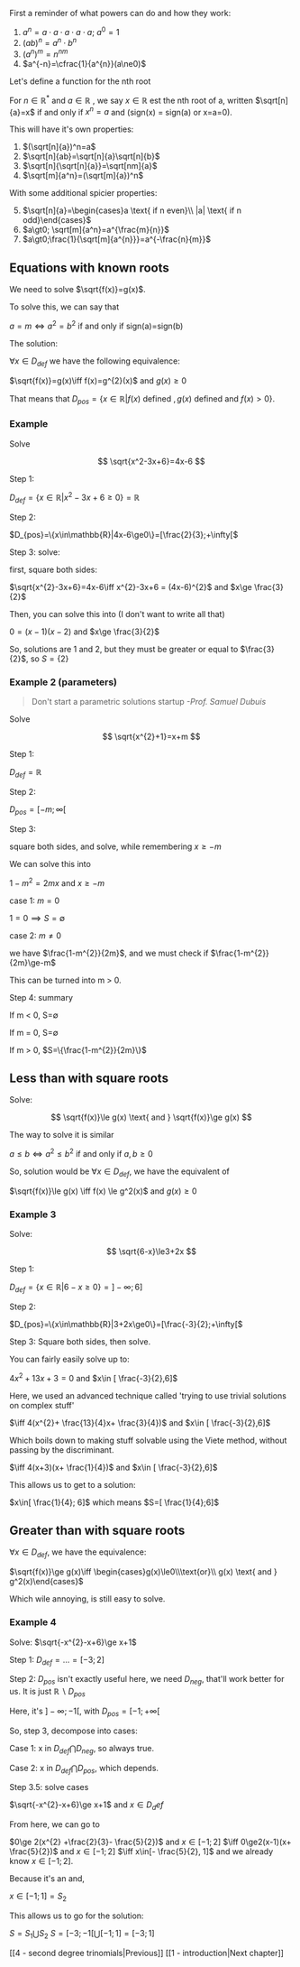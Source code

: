 
First a reminder of what powers can do and how they work:

1) $a^{n}= a\cdot a\cdot a\cdot a\cdot a$; $a^0=1$
2) $(ab)^n=a^n\cdot b^n$
3) $(a^n)^m=n^{nm}$
4) $a^{-n}=\cfrac{1}{a^{n}}(a\ne0)$


Let's define a function for the nth root

For $n\in\mathbb{R}^*$ and $a\in\mathbb{R}$ , we say $x\in\mathbb{R}$ est the nth root of a, written $\sqrt[n]{a}=x$ if and only if $x^{n}=a$ and (sign(x) = sign(a) or x=a=0).

This will have it's own properties:

1) $(\sqrt[n]{a})^n=a$
2) $\sqrt[n]{ab}=\sqrt[n]{a}\sqrt[n]{b}$
3) $\sqrt[n]{\sqrt[n]{a}}=\sqrt[nm]{a}$
4) $\sqrt[m]{a^n}=(\sqrt[m]{a})^n$

With some additional spicier properties:

5) $\sqrt[n]{a}=\begin{cases}a \text{ if n even}\\ |a| \text{ if n odd}\end{cases}$
6) $a\gt0; \sqrt[m]{a^n}=a^{\frac{m}{n}}$
7) $a\gt0;\frac{1}{\sqrt[m]{a^{n}}}=a^{-\frac{n}{m}}$ 


## Equations with known roots

We need to solve $\sqrt{f(x)}=g(x)$.

To solve this, we can say that

$a=m\iff a^{2}=b^{2}$ if and only if sign(a)=sign(b)

The solution:

$\forall x \in D_{def}$ we have the following equivalence:

$\sqrt{f(x)}=g(x)\iff f(x)=g^{2}(x)$ and $g(x)\ge 0$

That means that $D_{pos}=\{x\in\mathbb{R} | f(x)\text{ defined }, g(x)\text{ defined and } f(x) > 0\}$.

### Example

Solve 

$$
\sqrt{x^2-3x+6}=4x-6
$$

Step 1:

$D_{def}=\{x\in \mathbb{R}|x^2-3x+6\ge0\}=\mathbb{R}$

Step 2:

$D_{pos}=\{x\in\mathbb{R}|4x-6\ge0\}=[\frac{2}{3};+\infty[$

Step 3: solve:

first, square both sides:

$\sqrt{x^{2}-3x+6}=4x-6\iff x^{2}-3x+6 = (4x-6)^{2}$  and $x\ge \frac{3}{2}$

Then, you can solve this into (I don't want to write all that)

$0=(x-1)(x-2)$ and $x\ge \frac{3}{2}$

So, solutions are 1 and 2, but they must be greater or equal to $\frac{3}{2}$, so $S=\{2\}$


### Example 2 (parameters)

> Don't start a parametric solutions startup
> *-Prof. Samuel Dubuis*

Solve

$$
\sqrt{x^{2}+1}=x+m
$$

Step 1:

$D_{def}=\mathbb{R}$

Step 2:

$D_{pos}=[-m;\infty[$

Step 3:

square both sides, and solve, while remembering $x\ge-m$

We can solve this into

$1-m^{2} =2mx$ and $x\ge-m$


case 1: $m = 0$

$1=0 \implies S=\emptyset$

case 2: $m\ne0$

we have $\frac{1-m^{2}}{2m}$, and we must check if $\frac{1-m^{2}}{2m}\ge-m$

This can be turned into m > 0.

Step 4: summary

If m < 0, S=$\emptyset$

If m = 0, S=$\emptyset$

If m > 0, $S=\{\frac{1-m^{2}}{2m}\}$

## Less than with square roots

Solve:

$$
\sqrt{f(x)}\le g(x) \text{ and } \sqrt{f(x)}\ge g(x)
$$


The way to solve it is similar

$a\le b\iff a^{2}\le b^{2}$ if and only if $a,b\ge0$


So, solution would be $\forall x\in D_{def}$, we have the equivalent of

$\sqrt{f(x)}\le g(x) \iff f(x) \le g^2(x)$ and $g(x) \ge 0$

### Example 3

Solve:

$$
\sqrt{6-x}\le3+2x
$$

Step 1:

$D_{def} = \{x\in\mathbb{R}|6-x\ge0\}= ]-\infty;6]$

Step 2:

$D_{pos}=\{x\in\mathbb{R}|3+2x\ge0\}=[\frac{-3}{2};+\infty[$

Step 3: Square both sides, then solve.

You can fairly easily solve up to:

$4x^{2}+13x+3=0$ and $x\in [ \frac{-3}{2},6]$

Here, we used an advanced technique called 'trying to use trivial solutions on complex stuff'

$\iff 4(x^{2}+ \frac{13}{4}x+ \frac{3}{4})$ and $x\in [ \frac{-3}{2},6]$

Which boils down to making stuff solvable using the Viete method, without passing by the discriminant.

$\iff 4(x+3)(x+ \frac{1}{4})$ and $x\in [ \frac{-3}{2},6]$

This allows us to get to a solution:

$x\in[ \frac{1}{4}; 6]$ which means $S=[ \frac{1}{4};6]$


## Greater than with square roots

$\forall x\in D_{def}$, we have the equivalence:

$\sqrt{f(x)}\ge g(x)\iff \begin{cases}g(x)\le0\\\text{or}\\ g(x) \text{ and } g^2(x)\end{cases}$

Which wile annoying, is still easy to solve.

### Example 4

Solve: $\sqrt{-x^{2}-x+6}\ge x+1$

Step 1: $D_{def}=\dots=[-3;2]$

Step 2: $D_{pos}$ isn't exactly useful here, we need $D_{neg}$, that'll work better for us. It is just $\mathbb{R}\backslash D_{pos}$

Here, it's $]-\infty;-1[$, with $D_{pos}=[-1;+\infty[$

So, step 3, decompose into cases:

Case 1: x in $D_{def}\bigcap D_{neg}$, so always true.

Case 2: x in $D_{def}\bigcap D_{pos}$, which depends.


Step 3.5: solve cases

$\sqrt{-x^{2}-x+6}\ge x+1$ and $x\in D_def$

From here, we can go to

$0\ge 2(x^{2} +\frac{2}{3}- \frac{5}{2})$ and $x \in [-1;2]$
$\iff 0\ge2(x-1)(x+ \frac{5}{2})$ and $x\in[-1;2]$
$\iff x\in[- \frac{5}{2}, 1]$ and we already know $x\in[-1;2]$.

Because it's an and, 

$x\in[-1;1]=S_2$

This allows us to go for the solution:

$S=S_{1}\bigcup S_{2}$
$S=[-3;-1[\bigcup[-1;1]=[-3;1]$

[[4 - second degree trinomials|Previous]]
[[1 - introduction|Next chapter]]